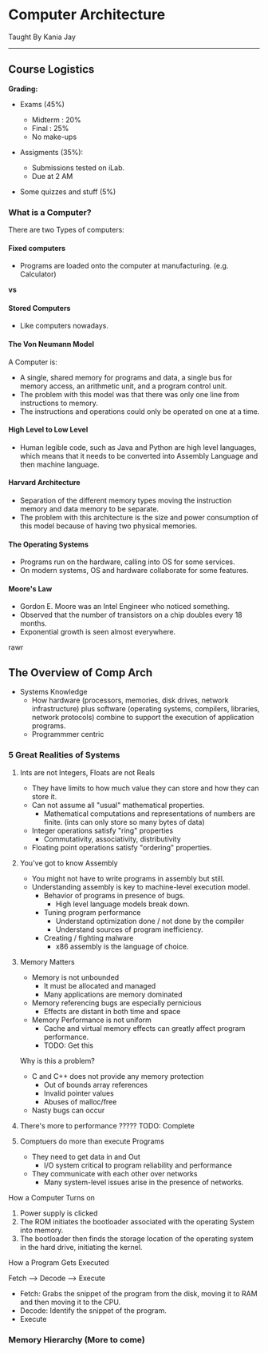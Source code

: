

# Computer Architecture

Taught By Kania Jay

----

## Course Logistics

**Grading:**
- Exams (45%)
	- Midterm : 20%
	- Final : 25%
	- No make-ups
	
- Assigments (35%):
	- Submissions tested on iLab.
	- Due at 2 AM

- Some quizzes and stuff (5%)

### What is a Computer?

There are two Types of computers:

#### Fixed computers
- Programs are loaded onto the computer at manufacturing. (e.g. Calculator)

**vs**

#### Stored Computers
- Like computers nowadays.

#### The Von Neumann Model
A Computer is:

- A single, shared memory for programs and data, a single bus for memory access, an arithmetic unit, and a program control unit.
- The problem with this model was that there was only one line from instructions to memory.
- The instructions and operations could only be operated on one at a time.

#### High Level to Low Level

- Human legible code, such as Java and Python are high level languages, which means that it needs to be converted into Assembly Language and then machine language.

#### Harvard Architecture

- Separation of the different memory types moving the instruction memory and data memory to be separate.
- The problem with this architecture is the size and power consumption of this model because of having two physical memories.

#### The Operating Systems
- Programs run on the hardware, calling into OS for some services.
- On modern systems, OS and hardware collaborate for some features.

#### Moore's Law
- Gordon E. Moore was an Intel Engineer who noticed something.
- Observed that the number  of transistors on a chip doubles every 18 months.
- Exponential growth is seen almost everywhere.

rawr

## The Overview of Comp Arch

- Systems Knowledge
	- How hardware (processors, memories, disk drives, network infrastructure) plus software (operating systems, compilers, libraries, network protocols) combine to support the execution of application programs.
	- Programmmer centric
	
### 5 Great Realities of Systems

1. Ints are not Integers, Floats are not Reals
	- They have limits to how much value they can store and how they can store it.
	- Can not assume all "usual" mathematical properties.
		- Mathematical computations and representations of numbers are finite. (ints can only store so many bytes of data)
	- Integer operations satisfy "ring" properties
		- Commutativity, associativity, distributivity
	- Floating point operations satisfy "ordering" properties.

2. You've got to know Assembly
	- You might not have to write programs in assembly but still.
	- Understanding assembly is key to machine-level execution model.
		- Behavior of programs in presence of bugs.
			- High level language models break down.
		- Tuning program performance
			- Understand optimization done / not done by the compiler
			- Understand sources of program inefficiency.
		- Creating / fighting malware
			- x86 assembly is the language of choice.
			
3. Memory Matters
	- Memory is not unbounded
		- It must be allocated and managed
		- Many applications are memory dominated
	- Memory referencing bugs are especially pernicious
		- Effects are distant in both time and space
	- Memory Performance is not uniform
		- Cache and virtual memory effects can greatly affect program performance.
		- TODO: Get this
		
	Why is this a problem?
	
	- C and C++ does not provide any memory protection
		- Out of bounds array references
		- Invalid pointer values
		- Abuses of malloc/free
	- Nasty bugs can occur
	
4. There's more to performance ????? TODO: Complete

5. Comptuers do more than execute Programs
	- They need to get data in and Out
		- I/O system critical to program reliability and performance
	- They communicate with each other over networks
		- Many system-level issues arise in the presence of networks.

How a Computer Turns on
1. Power supply is clicked
2. The ROM initiates the bootloader associated with the operating System into memory.
3. The bootloader then finds the storage location of the operating system in the hard drive, initiating the kernel.

How a Program Gets Executed

Fetch --> Decode --> Execute

- Fetch: Grabs the snippet of the program from the disk, moving it to RAM and then moving it to the CPU.
- Decode: Identify the snippet of the program.
- Execute

### Memory Hierarchy (More to come)